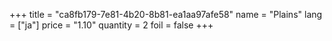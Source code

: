 +++
title = "ca8fb179-7e81-4b20-8b81-ea1aa97afe58"
name = "Plains"
lang = ["ja"]
price = "1.10"
quantity = 2
foil = false
+++
